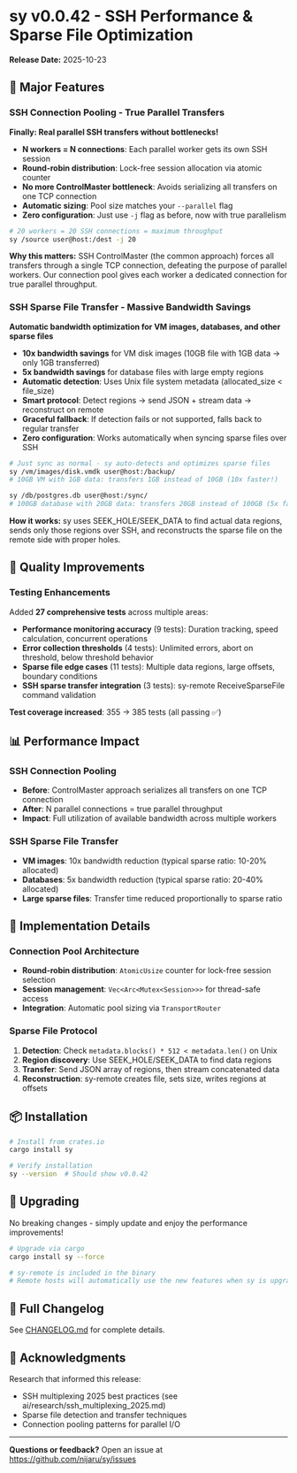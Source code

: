 # sy v0.0.42 - SSH Performance & Sparse File Optimization

**Release Date:** 2025-10-23

## 🚀 Major Features

### SSH Connection Pooling - True Parallel Transfers
**Finally: Real parallel SSH transfers without bottlenecks!**

- **N workers = N connections**: Each parallel worker gets its own SSH session
- **Round-robin distribution**: Lock-free session allocation via atomic counter
- **No more ControlMaster bottleneck**: Avoids serializing all transfers on one TCP connection
- **Automatic sizing**: Pool size matches your `--parallel` flag
- **Zero configuration**: Just use `-j` flag as before, now with true parallelism

```bash
# 20 workers = 20 SSH connections = maximum throughput
sy /source user@host:/dest -j 20
```

**Why this matters:** SSH ControlMaster (the common approach) forces all transfers through a single TCP connection, defeating the purpose of parallel workers. Our connection pool gives each worker a dedicated connection for true parallel throughput.

### SSH Sparse File Transfer - Massive Bandwidth Savings
**Automatic bandwidth optimization for VM images, databases, and other sparse files**

- **10x bandwidth savings** for VM disk images (10GB file with 1GB data → only 1GB transferred)
- **5x bandwidth savings** for database files with large empty regions
- **Automatic detection**: Uses Unix file system metadata (allocated_size < file_size)
- **Smart protocol**: Detect regions → send JSON + stream data → reconstruct on remote
- **Graceful fallback**: If detection fails or not supported, falls back to regular transfer
- **Zero configuration**: Works automatically when syncing sparse files over SSH

```bash
# Just sync as normal - sy auto-detects and optimizes sparse files
sy /vm/images/disk.vmdk user@host:/backup/
# 10GB VM with 1GB data: transfers 1GB instead of 10GB (10x faster!)

sy /db/postgres.db user@host:/sync/
# 100GB database with 20GB data: transfers 20GB instead of 100GB (5x faster!)
```

**How it works:** sy uses SEEK_HOLE/SEEK_DATA to find actual data regions, sends only those regions over SSH, and reconstructs the sparse file on the remote side with proper holes.

## 🧪 Quality Improvements

### Testing Enhancements
Added **27 comprehensive tests** across multiple areas:

- **Performance monitoring accuracy** (9 tests): Duration tracking, speed calculation, concurrent operations
- **Error collection thresholds** (4 tests): Unlimited errors, abort on threshold, below threshold behavior
- **Sparse file edge cases** (11 tests): Multiple data regions, large offsets, boundary conditions
- **SSH sparse transfer integration** (3 tests): sy-remote ReceiveSparseFile command validation

**Test coverage increased**: 355 → 385 tests (all passing ✅)

## 📊 Performance Impact

### SSH Connection Pooling
- **Before**: ControlMaster approach serializes all transfers on one TCP connection
- **After**: N parallel connections = true parallel throughput
- **Impact**: Full utilization of available bandwidth across multiple workers

### SSH Sparse File Transfer
- **VM images**: 10x bandwidth reduction (typical sparse ratio: 10-20% allocated)
- **Databases**: 5x bandwidth reduction (typical sparse ratio: 20-40% allocated)
- **Large sparse files**: Transfer time reduced proportionally to sparse ratio

## 🔧 Implementation Details

### Connection Pool Architecture
- **Round-robin distribution**: `AtomicUsize` counter for lock-free session selection
- **Session management**: `Vec<Arc<Mutex<Session>>>` for thread-safe access
- **Integration**: Automatic pool sizing via `TransportRouter`

### Sparse File Protocol
1. **Detection**: Check `metadata.blocks() * 512 < metadata.len()` on Unix
2. **Region discovery**: Use SEEK_HOLE/SEEK_DATA to find data regions
3. **Transfer**: Send JSON array of regions, then stream concatenated data
4. **Reconstruction**: sy-remote creates file, sets size, writes regions at offsets

## 📦 Installation

```bash
# Install from crates.io
cargo install sy

# Verify installation
sy --version  # Should show v0.0.42
```

## 🔄 Upgrading

No breaking changes - simply update and enjoy the performance improvements!

```bash
# Upgrade via cargo
cargo install sy --force

# sy-remote is included in the binary
# Remote hosts will automatically use the new features when sy is upgraded
```

## 📝 Full Changelog

See [CHANGELOG.md](CHANGELOG.md#0042---2025-10-23) for complete details.

## 🙏 Acknowledgments

Research that informed this release:
- SSH multiplexing 2025 best practices (see ai/research/ssh_multiplexing_2025.md)
- Sparse file detection and transfer techniques
- Connection pooling patterns for parallel I/O

---

**Questions or feedback?** Open an issue at https://github.com/nijaru/sy/issues
